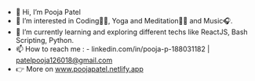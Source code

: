 - 👋 Hi, I’m Pooja Patel
- 👀 I’m interested in Coding👩‍💻, Yoga and Meditation🧘‍♀️ and Music🎧.
- 🌱 I’m currently learning and exploring different techs like ReactJS, Bash Scripting, Python.
- 📫 How to reach me :
             - linkedin.com/in/pooja-p-188031182 | patelpooja126018@gmail.com
- 👉 More on www.poojapatel.netlify.app



<!---
Pooja-Patel797/Pooja-Patel797 is a ✨ special ✨ repository because its `README.md` (this file) appears on your GitHub profile.
You can click the Preview link to take a look at your changes.
--->
